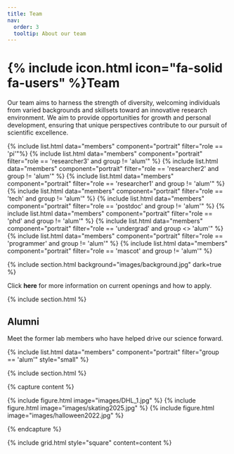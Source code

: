 ```yaml
---
title: Team
nav:
  order: 3
  tooltip: About our team
---
```


# {% include icon.html icon="fa-solid fa-users" %}Team

Our team aims to harness the strength of diversity, welcoming individuals from varied backgrounds and skillsets toward an innovative research environment. We aim to provide opportunities for growth and personal development, ensuring that unique perspectives contribute to our pursuit of scientific excellence.

{% include list.html data="members" component="portrait" filter="role == 'pi'"%}
{% include list.html data="members" component="portrait" filter="role == 'researcher3' and group != 'alum'" %}
{% include list.html data="members" component="portrait" filter="role == 'researcher2' and group != 'alum'" %}
{% include list.html data="members" component="portrait" filter="role == 'researcher1' and group != 'alum'" %}
{% include list.html data="members" component="portrait" filter="role == 'tech' and group != 'alum'" %}
{% include list.html data="members" component="portrait" filter="role == 'postdoc' and group != 'alum'" %}
{% include list.html data="members" component="portrait" filter="role == 'phd' and group != 'alum'" %}
{% include list.html data="members" component="portrait" filter="role == 'undergrad' and group <> 'alum'" %}
{% include list.html data="members" component="portrait" filter="role == 'programmer' and group != 'alum'" %}
{% include list.html data="members" component="portrait" filter="role == 'mascot' and group != 'alum'" %}



{% include section.html background="images/background.jpg" dark=true %}

Click <a href="https://cregglab.github.io/recruitment/" style="text-decoration: none;"><strong>here</strong></a> for more information on current openings and how to apply. 


{% include section.html %}

## Alumni

Meet the former lab members who have helped drive our science forward. 

{% include list.html data="members" component="portrait" filter="group == 'alum'" style="small" %}



{% include section.html %}

{% capture content %}

{% include figure.html image="images/DHL_1.jpg" %}
{% include figure.html image="images/skating2025.jpg" %}
{% include figure.html image="images/halloween2022.jpg" %}

{% endcapture %}

{% include grid.html style="square" content=content %}
